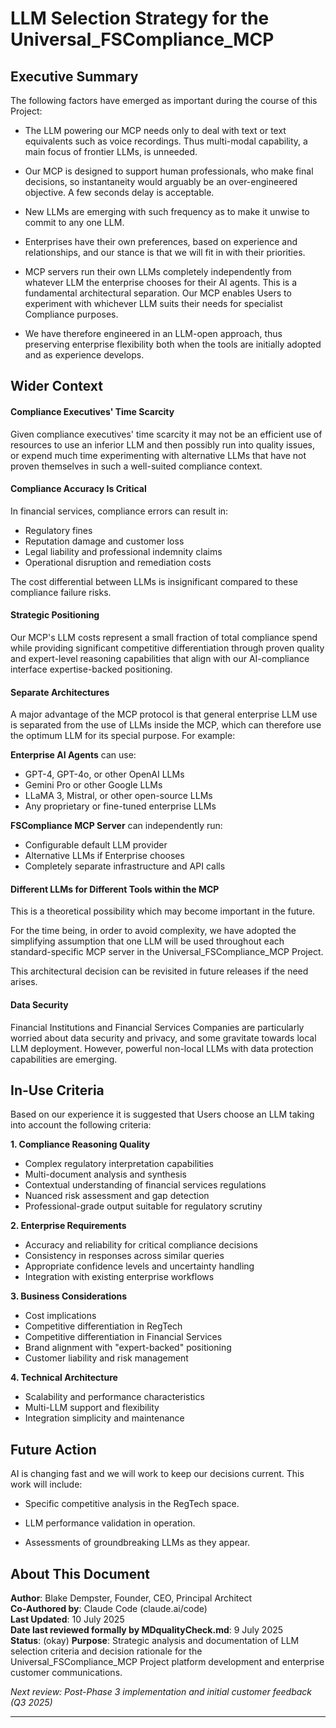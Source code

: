 # LLM Selection Strategy for the Universal_FSCompliance_MCP

## Executive Summary

The following factors have emerged as important during the course of this Project:

- The LLM powering our MCP needs only to deal with text or text equivalents such as voice recordings. Thus multi-modal capability, a main focus of frontier LLMs, is unneeded. 

- Our MCP is designed to support human professionals, who make final decisions, so instantaneity would arguably be an over-engineered objective. A few seconds delay is acceptable. 
  
- New LLMs are emerging with such frequency as to make it unwise to commit to any one LLM.

- Enterprises have their own preferences, based on experience and relationships, and our stance is that we will fit in with their priorities.

- MCP servers run their own LLMs completely independently from whatever LLM the enterprise chooses for their AI agents. This is a fundamental architectural separation. Our MCP enables Users to experiment with whichever LLM suits their needs for specialist Compliance purposes.
   
- We have therefore engineered in an LLM-open approach, thus preserving enterprise flexibility both when the tools are initially adopted and as experience develops. 

## Wider Context

#### Compliance Executives' Time Scarcity

Given compliance executives' time scarcity it may not be an efficient use of resources to use an inferior LLM and then possibly run into quality issues, or expend much time experimenting with alternative LLMs that have not proven themselves in such a well-suited compliance context. 

#### Compliance Accuracy Is Critical

In financial services, compliance errors can result in:

- Regulatory fines
- Reputation damage and customer loss
- Legal liability and professional indemnity claims
- Operational disruption and remediation costs

The cost differential between LLMs is insignificant compared to these compliance failure risks.

#### Strategic Positioning

Our MCP's LLM costs represent a small fraction of total compliance spend while providing significant competitive differentiation through proven quality and expert-level reasoning capabilities that align with our AI-compliance interface expertise-backed positioning.

#### Separate Architectures

A major advantage of the MCP protocol is that general enterprise LLM use is separated from the use of LLMs inside the MCP, which can therefore use the optimum LLM for its special purpose. For example:

**Enterprise AI Agents** can use:

- GPT-4, GPT-4o, or other OpenAI LLMs
- Gemini Pro or other Google LLMs  
- LLaMA 3, Mistral, or other open-source LLMs
- Any proprietary or fine-tuned enterprise LLMs

**FSCompliance MCP Server** can independently run:

- Configurable default LLM provider 
- Alternative LLMs if Enterprise chooses
- Completely separate infrastructure and API calls

#### Different LLMs for Different Tools within the MCP

This is a theoretical possibility which may become important in the future.

For the time being, in order to avoid complexity, we have adopted the simplifying assumption that one LLM will be used throughout each standard-specific MCP server in the Universal_FSCompliance_MCP Project.

This architectural decision can be revisited in future releases if the need arises.

#### Data Security

Financial Institutions and Financial Services Companies are particularly worried about data security and privacy, and some gravitate towards local LLM deployment. However, powerful non-local LLMs with data protection capabilities are emerging.


## In-Use Criteria

Based on our experience it is suggested that Users choose an LLM taking into account the following criteria:

**1. Compliance Reasoning Quality**
- Complex regulatory interpretation capabilities
- Multi-document analysis and synthesis
- Contextual understanding of financial services regulations
- Nuanced risk assessment and gap detection
- Professional-grade output suitable for regulatory scrutiny

**2. Enterprise Requirements**
- Accuracy and reliability for critical compliance decisions
- Consistency in responses across similar queries
- Appropriate confidence levels and uncertainty handling
- Integration with existing enterprise workflows

**3. Business Considerations**
- Cost implications 
- Competitive differentiation in RegTech
- Competitive differentiation in Financial Services
- Brand alignment with "expert-backed" positioning
- Customer liability and risk management

**4. Technical Architecture**
- Scalability and performance characteristics
- Multi-LLM support and flexibility
- Integration simplicity and maintenance

## Future Action

AI is changing fast and we will work to keep our decisions current. This work will include:

- Specific competitive analysis in the RegTech space.

- LLM performance validation in operation.

- Assessments of groundbreaking LLMs as they appear.

## About This Document

**Author**: Blake Dempster, Founder, CEO, Principal Architect  
**Co-Authored by**: Claude Code (claude.ai/code)  
**Last Updated**: 10 July 2025  
**Date last reviewed formally by MDqualityCheck.md**: 9 July 2025  
**Status**: (okay)
**Purpose**: Strategic analysis and documentation of LLM selection criteria and decision rationale for the Universal_FSCompliance_MCP Project platform development and enterprise customer communications.

*Next review: Post-Phase 3 implementation and initial customer feedback (Q3 2025)*

---